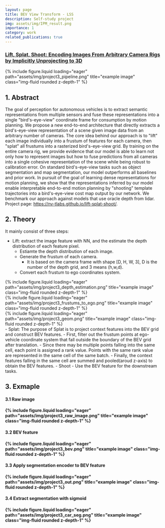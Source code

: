 ```yaml
---
layout: page
title: BEV View Transform - LSS
description: Self-study project
img: assets/img/IPM_result.png
importance: 1
category: work
related_publications: true
---
```

### [Lift, Splat, Shoot: Encoding Images From Arbitrary Camera Rigs by Implicitly Unprojecting to 3D](https://github.com/nv-tlabs/lift-splat-shoot/tree/master?tab=readme-ov-file)

<div class="row justify-content-sm-center">
    <div class="col-sm-14 mt-0 mt-md-0">
        {% include figure.liquid loading="eager" path="assets/img/project3_pipeline.png" title="example image" class="img-fluid rounded z-depth-1" %}
    </div>
</div>

## 1. Abstract
The goal of perception for autonomous vehicles is to extract semantic representations from multiple sensors and fuse these representations into a single "bird's-eye-view" coordinate frame for consumption by motion planning. We propose a new end-to-end architecture that directly extracts a bird's-eye-view representation of a scene given image data from an arbitrary number of cameras. The core idea behind our approach is to "lift" each image individually into a frustum of features for each camera, then "splat" all frustums into a rasterized bird's-eye-view grid. By training on the entire camera rig, we provide evidence that our model is able to learn not only how to represent images but how to fuse predictions from all cameras into a single cohesive representation of the scene while being robust to calibration error. On standard bird's-eye-view tasks such as object segmentation and map segmentation, our model outperforms all baselines and prior work. In pursuit of the goal of learning dense representations for motion planning, we show that the representations inferred by our model enable interpretable end-to-end motion planning by "shooting" template trajectories into a bird's-eye-view cost map output by our network. We benchmark our approach against models that use oracle depth from lidar. Project page: https://nv-tlabs.github.io/lift-splat-shoot/.

## 2. Theory
It mainly consist of three steps:
- Lift: extract the image feature with NN, and the estimate the depth distribution of each feature pixel.
    - Estiamte the depth distribution of each image.
    - Generate the frustum of each camera.
        - It is based on the camera frame with shape [D, H, W, 3], D is the number of the depth grid, and 3 means (h,w,d).
    - Convert each frustum to ego coordinates system.
<div class="row justify-content-sm-center">
    <div class="col-sm-10 mt-3 mt-md-0">
        {% include figure.liquid loading="eager" path="assets/img/project3_depth_estimation.png" title="example image" class="img-fluid rounded z-depth-1" %}
    </div>  
    <div class="col-sm-10 mt-3 mt-md-0">
        {% include figure.liquid loading="eager" path="assets/img/project3_frustums_to_ego.png" title="example image" class="img-fluid rounded z-depth-1" %}
    </div>
    <div class="col-sm-4 mt-3 mt-md-0">
        {% include figure.liquid loading="eager" path="assets/img/project3_geom.png" title="example image" class="img-fluid rounded z-depth-1" %}
    </div>
</div>
- Splat:  The purpose of Splat is to project context features into the BEV grid and construct BEV features.
    - First, filter out the frustum points at ego-vehicle coordinate system that fall outside the boundary of the BEV grid after translation.
    - Since there may be multiple points falling into the same cell, each point is assigned a rank value. Points with the same rank value are represented in the same cell of the same batch.
    - Finally, the context features falling in the same cell are summed and pooled(aroud z-axis) to obtain the BEV features.
- Shoot
    - Use the BEV feature for the downstream tasks.

## 3. Exmaple

<div class="row justify-content-sm-center">
    <div class="col-sm-6 mt-3 mt-md-0">
        <h4>3.1 Raw image<h4>
        {% include figure.liquid loading="eager" path="assets/img/project3_raw_image.png" title="example image" class="img-fluid rounded z-depth-1" %}
        <h4>3.2 BEV feature<h4>
        {% include figure.liquid loading="eager" path="assets/img/project3_bev.png" title="example image" class="img-fluid rounded z-depth-1" %}
        <h4>3.3 Apply segmentation encoder to BEV feature<h4>
        {% include figure.liquid loading="eager" path="assets/img/project3_out.png" title="example image" class="img-fluid rounded z-depth-1" %}
        <h4>3.4 Extract segmentation with sigmoid<h4>
        {% include figure.liquid loading="eager" path="assets/img/project3_car_seg.png" title="example image" class="img-fluid rounded z-depth-1" %}








